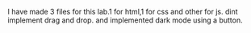 I have made 3 files for this lab.1 for html,1 for css and other for js.
dint implement drag and drop.
and implemented dark mode using a button.